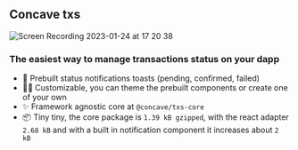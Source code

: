 ## Concave txs

![Screen Recording 2023-01-24 at 17 20 38](https://user-images.githubusercontent.com/6232729/214401124-5c08e78f-d7b8-4fb1-8c6c-a818edf06aab.gif)

### The easiest way to manage transactions status on your dapp

- 🍻 Prebuilt status notifications toasts (pending, confirmed, failed)
- 🙆‍♀️ Customizable, you can theme the prebuilt components or create one of your own
- ✨ Framework agnostic core at `@concave/txs-core`
- 📦 Tiny tiny, the core package is `1.39 kB gzipped`, with the react adapter `2.68 kB`
  and with a built in notification component it increases about `2 kB`
